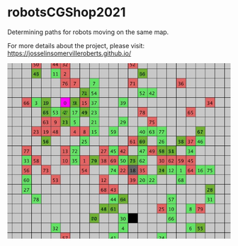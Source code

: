 # robotsCGShop2021
Determining paths for robots moving on the same map.

For more details about the project, please visit: https://josselinsomervilleroberts.github.io/

![image](https://github.com/JosselinSomervilleRoberts/JosselinSomervilleRoberts.github.io/blob/main/images/projects/cgshop/display.jpg)
